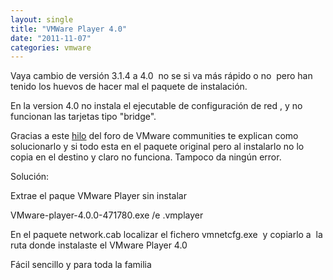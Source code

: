 ```yaml
---
layout: single
title: "VMWare Player 4.0"
date: "2011-11-07"
categories: vmware
---
```


Vaya cambio de versión 3.1.4 a 4.0  no se si va más rápido o no  pero han tenido los huevos de hacer mal el paquete de instalación.

En la version 4.0 no instala el ejecutable de configuración de red , y no funcionan las tarjetas tipo "bridge".

Gracias a este [hilo](https://communities.vmware.com/message/1842454 "VMware Player 4.0 no funciona la red en Bridge") del foro de VMware communities te explican como solucionarlo y si todo esta en el paquete original pero al instalarlo no lo copia en el destino y claro no funciona. Tampoco da ningún error.

Solución:

Extrae el paque VMware Player sin instalar

VMware-player-4.0.0-471780.exe /e .vmplayer

En el paquete network.cab localizar el fichero vmnetcfg.exe  y copiarlo a  la ruta donde instalaste el VMware Player 4.0

Fácil sencillo y para toda la familia
